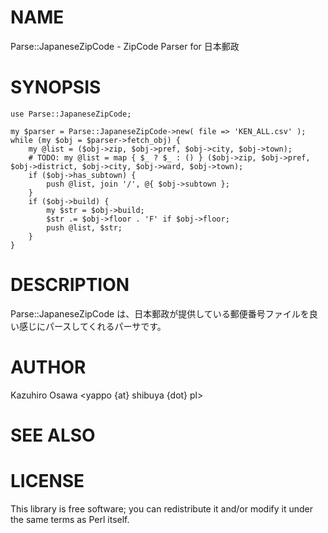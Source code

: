 # NAME

Parse::JapaneseZipCode - ZipCode Parser for 日本郵政

# SYNOPSIS

    use Parse::JapaneseZipCode;

    my $parser = Parse::JapaneseZipCode->new( file => 'KEN_ALL.csv' );
    while (my $obj = $parser->fetch_obj) {
        my @list = ($obj->zip, $obj->pref, $obj->city, $obj->town);
        # TODO: my @list = map { $_ ? $_ : () } ($obj->zip, $obj->pref, $obj->district, $obj->city, $obj->ward, $obj->town);
        if ($obj->has_subtown) {
            push @list, join '/', @{ $obj->subtown };
        }
        if ($obj->build) {
            my $str = $obj->build;
            $str .= $obj->floor . 'F' if $obj->floor;
            push @list, $str;
        }
    }

# DESCRIPTION

Parse::JapaneseZipCode は、日本郵政が提供している郵便番号ファイルを良い感じにパースしてくれるパーサです。

# AUTHOR

Kazuhiro Osawa <yappo {at} shibuya {dot} pl>

# SEE ALSO

# LICENSE

This library is free software; you can redistribute it and/or modify
it under the same terms as Perl itself.